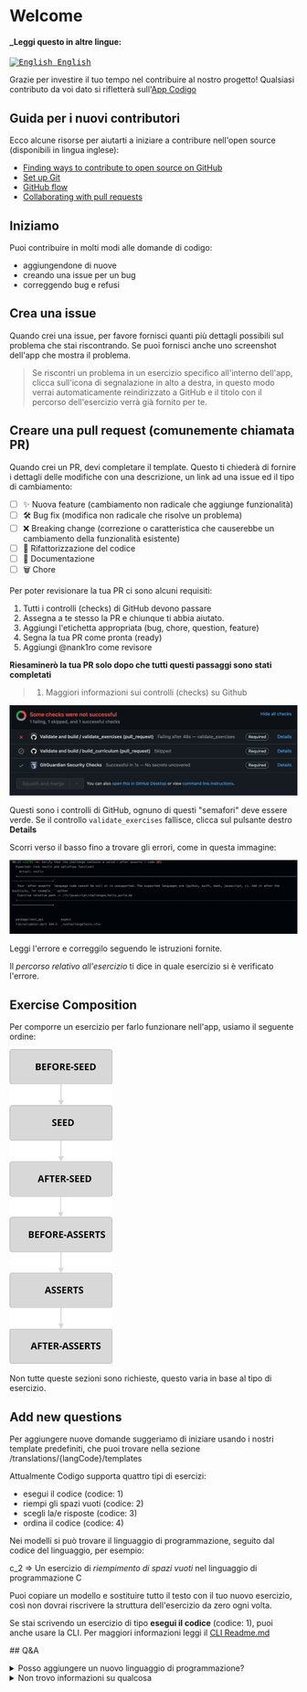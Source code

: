 # Welcome

#### _Leggi questo in altre lingue:

<kbd>[<img title="English" alt="English" src="https://cdn.staticaly.com/gh/hjnilsson/country-flags/master/svg/gb.svg" width="22"> English](../../CONTRIBUTING.md)</kbd>

Grazie per investire il tuo tempo nel contribuire al nostro progetto!
Qualsiasi contributo da voi dato si rifletterà sull'[App Codigo](https://codigo.bestofcode.dev)

## Guida per i nuovi contributori

Ecco alcune risorse per aiutarti a iniziare a contribure nell'open source (disponibili in lingua inglese):

- [Finding ways to contribute to open source on GitHub](https://docs.github.com/en/get-started/exploring-projects-on-github/finding-ways-to-contribute-to-open-source-on-github)
- [Set up Git](https://docs.github.com/en/get-started/quickstart/set-up-git)
- [GitHub flow](https://docs.github.com/en/get-started/quickstart/github-flow)
- [Collaborating with pull requests](https://docs.github.com/en/github/collaborating-with-pull-requests)

## Iniziamo

Puoi contribuire in molti modi alle domande di codigo:
- aggiungendone di nuove
- creando una issue per un bug
- correggendo bug e refusi

## Crea una issue

Quando crei una issue, per favore fornisci quanti più dettagli possibili sul problema che stai riscontrando.
Se puoi fornisci anche uno screenshot dell'app che mostra il problema.

> Se riscontri un problema in un esercizio specifico all'interno dell'app, clicca sull'icona di segnalazione in alto a destra, in questo modo verrai automaticamente reindirizzato a GitHub e il titolo con il percorso dell'esercizio verrà già fornito per te.

## Creare una pull request (comunemente chiamata PR)

Quando crei un PR, devi completare il template.
Questo ti chiederà di fornire i dettagli delle modifiche con una descrizione, un link ad una issue ed il tipo di cambiamento:
- [ ] ✨ Nuova feature (cambiamento non radicale che aggiunge funzionalità)
- [ ] 🛠️ Bug fix (modifica non radicale che risolve un problema)
- [ ] ❌ Breaking change (correzione o caratteristica che causerebbe un cambiamento della funzionalità esistente)
- [ ] 🧹 Rifattorizzazione del codice
- [ ] 📝 Documentazione
- [ ] 🗑️ Chore 

Per poter revisionare la tua PR ci sono alcuni requisiti:
1. Tutti i controlli (checks) di GitHub devono passare
2. Assegna a te stesso la PR e chiunque ti abbia aiutato.
3. Aggiungi l'etichetta appropriata (bug, chore, question, feature)
4. Segna la tua PR come pronta (ready)
5. Aggiungi @nank1ro come revisore

__Riesaminerò la tua PR solo dopo che tutti questi passaggi sono stati completati__

> 1. Maggiori informazioni sui controlli (checks) su Github

<img src="/local_assets/github-checks.png"/>

Questi sono i controlli di GitHub, ognuno di questi "semafori" deve essere verde.
Se il controllo `validate_exercises` fallisce, clicca sul pulsante destro __Details__

Scorri verso il basso fino a trovare gli errori, come in questa immagine:

<img src="/local_assets/failed-assert.png"/>

Leggi l'errore e correggilo seguendo le istruzioni fornite.

Il _percorso relativo all'esercizio_ ti dice in quale esercizio si è verificato l'errore.

## Exercise Composition

Per comporre un esercizio per farlo funzionare nell'app, usiamo il seguente ordine:

<img src="/local_assets/exercise-composition.svg" width="180"/>

Non tutte queste sezioni sono richieste, questo varia in base al tipo di esercizio.

## Add new questions

Per aggiungere nuove domande suggeriamo di iniziare usando i nostri template predefiniti, che puoi trovare nella sezione
/translations/{langCode}/templates

Attualmente Codigo supporta quattro tipi di esercizi:
- esegui il codice (codice: 1)
- riempi gli spazi vuoti (codice: 2)
- scegli la/e risposte (codice: 3)
- ordina il codice (codice: 4)

Nei modelli si può trovare il linguaggio di programmazione, seguito dal codice del linguaggio, per esempio:

c_2 => Un esercizio di _riempimento di spazi vuoti_ nel linguaggio di programmazione C

Puoi copiare un modello e sostituire tutto il testo con il tuo nuovo esercizio, così non dovrai riscrivere la struttura dell'esercizio da zero ogni volta.

Se stai scrivendo un esercizio di tipo __esegui il codice__ (codice: 1), puoi anche usare la CLI.
Per maggiori informazioni leggi il [CLI Readme.md](/cli/README.md)

## Q&A

<details>
  <summary>Posso aggiungere un nuovo linguaggio di programmazione?</summary>
Sì, è possibile aggiungere un nuovo linguaggio di programmazione, ma questo richiede un sacco di lavoro perché comporta anche una nuova release dell'app.

Inoltre, non tutti i linguaggi di programmazione sono supportati dal nostro backend.
	Per ora ho intenzione di aggiungere `Kotlin` e `Go`.
	
Tutti i linguaggi di programmazione che il nostro backend supporta sono:

- Assembly (NASM 2.14.02)
- Bash (5.0.0)
- Basic (FBC 1.07.1)
- C (Clang 7.0.1)
- C++ (Clang 7.0.1)
- C (GCC 7.4.0)
- C++ (GCC 7.4.0)
- C (GCC 8.3.0)
- C++ (GCC 8.3.0)
- C (GCC 9.2.0)
- C++ (GCC 9.2.0)
- Clojure (1.10.1)
- C# (Mono 6.6.0.161)
- COBOL (GnuCOBOL 2.2)
- Common Lisp (SBCL 2.0.0)
- D (DMD 2.089.1)
- Elixir (1.9.4)
- Erlang (OTP 22.2)
- Executable
- F# (.NET Core SDK 3.1.202)
- Fortran (GFortran 9.2.0)
- Go (1.13.5)
- Groovy (3.0.3)
- Haskell (GHC 8.8.1)
- Java (OpenJDK 13.0.1)
- JavaScript (Node.js 12.14.0)
- Kotlin (1.3.70)
- Lua (5.3.5)
- Multi-file program
- Objective-C (Clang 7.0.1)
- OCaml (4.09.0)
- Octave (5.1.0)
- Pascal (FPC 3.0.4)
- Perl (5.28.1)
- PHP (7.4.1)
- Plain Text
- Prolog (GNU Prolog 1.4.5)
- Python (2.7.17)
- Python (3.8.1)
- R (4.0.0)
- Ruby (2.7.0)
- Rust (1.40.0)
- Scala (2.13.2)
- SQL (SQLite 3.27.2)
- Swift (5.2.3)
- TypeScript (3.7.4)
- Visual Basic Net (vbnc 0.0.0.5943)
</details>

<details>
  <summary>Non trovo informazioni su qualcosa</summary>
	Apri una issue, e se questo può essere utile ad altri, lo aggiungerò al file CONTRIBUTING o al README
	</details>
